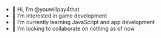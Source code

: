 - 👋 Hi, I’m @youwillpay4that
- 👀 I’m interested in game development
- 🌱 I’m currently learning JavaScript and app development
- 💞️ I’m looking to collaborate on nothing as of now


<!---
youwillpay4that/youwillpay4that is a ✨ special ✨ repository because its `README.md` (this file) appears on your GitHub profile.
You can click the Preview link to take a look at your changes.
--->
